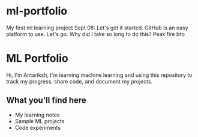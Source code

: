 # ml-portfolio
My first ml learning project
Sept 08: Let's get it started. GitHub is an easy platform to use. Let's go. Why did I take so long to do this? Peak fire bro

# ML Portfolio

Hi, I'm Antariksh, I'm learning machine learning and using this repository to track my progress, share code, and document my projects.

## What you'll find here
- My learning notes
- Sample ML projects
- Code experiments
